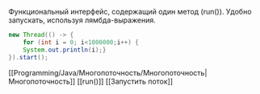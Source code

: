 Функциональный интерфейс, содержащий один метод (run()). Удобно запускать, используя лямбда-выражения.

```java
new Thread(() -> {
	for (int i = 0; i<1000000;i++) {
	System.out.println(i);}
}).start();
```
[[Programming/Java/Многопоточность/Многопоточность|Многопоточность]] [[run()]] [[Запустить поток]] 